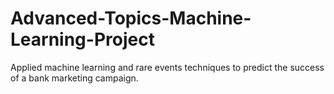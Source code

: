 # Advanced-Topics-Machine-Learning-Project
Applied machine learning and rare events techniques to predict the success of a bank marketing campaign. 
